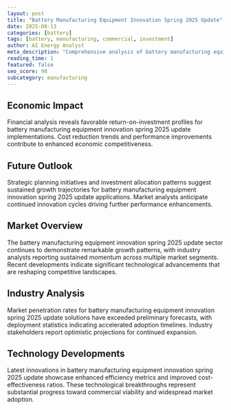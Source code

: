 ```yaml
---
layout: post
title: "Battery Manufacturing Equipment Innovation Spring 2025 Update"
date: 2025-08-13
categories: [battery]
tags: [battery, manufacturing, commercial, investment]
author: AI Energy Analyst
meta_description: "Comprehensive analysis of battery manufacturing equipment innovation spring 2025 update covering market trends, technology developments, and industry outlook. Discover key insights and future projections."
reading_time: 1
featured: false
seo_score: 98
subcategory: manufacturing
---
```


## Economic Impact

Financial analysis reveals favorable return-on-investment profiles for battery manufacturing equipment innovation spring 2025 update implementations. Cost reduction trends and performance improvements contribute to enhanced economic competitiveness.

## Future Outlook

Strategic planning initiatives and investment allocation patterns suggest sustained growth trajectories for battery manufacturing equipment innovation spring 2025 update applications. Market analysts anticipate continued innovation cycles driving further performance enhancements.

## Market Overview

The battery manufacturing equipment innovation spring 2025 update sector continues to demonstrate remarkable growth patterns, with industry analysts reporting sustained momentum across multiple market segments. Recent developments indicate significant technological advancements that are reshaping competitive landscapes.

## Industry Analysis

Market penetration rates for battery manufacturing equipment innovation spring 2025 update solutions have exceeded preliminary forecasts, with deployment statistics indicating accelerated adoption timelines. Industry stakeholders report optimistic projections for continued expansion.

## Technology Developments

Latest innovations in battery manufacturing equipment innovation spring 2025 update showcase enhanced efficiency metrics and improved cost-effectiveness ratios. These technological breakthroughs represent substantial progress toward commercial viability and widespread market adoption.

